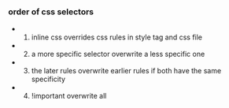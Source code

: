 ### order of css selectors

* 1. inline css overrides css rules in style tag and css file
* 2. a more specific selector overwrite a less specific one
* 3. the later rules overwrite earlier rules if both have the same specificity
* 4. !important overwrite all 




